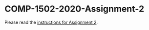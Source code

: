 # COMP-1502-2020-Assignment-2
Please read the [instructions for Assignment 2](Instructions_for_Assignment2.md).

